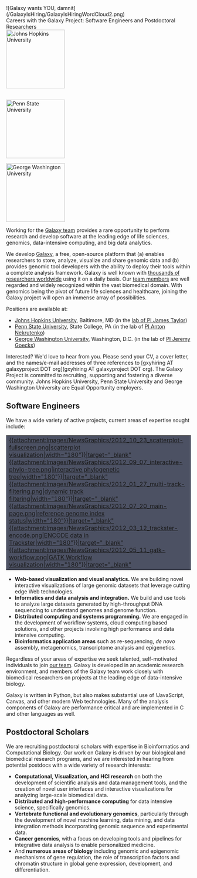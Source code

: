 <div class='center'>![Galaxy wants YOU, damnit](/GalaxyIsHiring/GalaxyIsHiringWordCloud2.png)</div>

<div class="title">Careers with the Galaxy Project: Software Engineers and Postdoctoral Researchers</div>

<div class='right'> 
<a href='http://www.johnshopkins.edu/'><img src='/Images/Logos/JohnsHopkins.png' alt='Johns Hopkins University' width="160" /></a><br /><br />

<a href='http://www.psu.edu/'><img src='/Images/Logos/PennStateLogo.png' alt='Penn State University' width="160" /></a>

<a href='http://www.gwu.edu/'><img src='/gwlogo.png' alt='George Washington University' width="160" /></a>
</div>

Working for the [Galaxy team](/GalaxyTeam) provides a rare opportunity to perform research and develop software at the leading edge of life sciences, genomics, data-intensive computing, and big data analytics.

We develop [Galaxy](http://galaxyproject.org), a free, open-source platform that (a) enables researchers to store, analyze, visualize and share genomic data and (b) provides genomic tool developers with the ability to deploy their tools within a complete analysis framework.  Galaxy is well known with [thousands of researchers worldwide](/GalaxyProject/Statistics) using it on a daily basis. Our [team members](/GalaxyTeam) are well regarded and widely recognized within the vast biomedical domain.  With genomics being the pivot of future life sciences and healthcare, joining the Galaxy project will open an immense array of possibilities.

Positions are available at:
* [Johns Hopkins University](http://www.johnshopkins.edu/), Baltimore, MD (in the [lab of PI James Taylor](http://taylorlab.org/)) 
* [Penn State University](http://psu.edu/), State College, PA (in the lab of [PI Anton Nekrutenko](http://bmb.psu.edu/directory/aun1))
* [George Washington University](http://gwu.edu/), Washington, D.C. (in the lab of [PI Jeremy Goecks](http://jeremygoecks.com))
 
Interested?  We'd love to hear from you.  Please send your CV, a cover letter, and the names/e-mail addresses of three references to [gxyhiring AT galaxyproject DOT org](gxyhiring AT galaxyproject DOT org).  The Galaxy Project is committed to recruiting, supporting and fostering a diverse community. Johns Hopkins University, Penn State University and George Washington University are Equal Opportunity employers.

## Software Engineers

We have a wide variety of active projects, current areas of expertise sought include:

<div class='right'>
<table>
  <tr>
    <td style=" background-color: #4C5163"> <a href='/DevNewsBriefs/2012_10_23/#visualization_framework'>{{attachment:Images/NewsGraphics/2012_10_23_scatterplot-fullscreen.png|scatterplot visualization|width="180"}}|target="_blank"</a> <br />  <a href='/DevNewsBriefs/2012_09_07/#user-interface-ui'>{{attachment:Images/NewsGraphics/2012_09_07_interactive-phylo-tree.png|interactive phylogenetic tree|width="180"}}|target="_blank"</a> <br />  <a href='/DevNewsBriefs/2012_01_27/#galaxy-track-browser-gtb'>{{attachment:Images/NewsGraphics/2012_01_27_multi-track-filtering.png|dynamic track filtering|width="180"}}|target="_blank"</a> <br />  <a href='/DevNewsBriefs/2012_07_20/#admin_genome_indexing'>{{attachment:Images/NewsGraphics/2012_07_20_main-page.png|reference genome index status|width="180"}}|target="_blank"</a> <br />  <a href='/DevNewsBriefs/2012_03_12/#galaxy-track-browser-gtb'>{{attachment:Images/NewsGraphics/2012_03_12_trackster-encode.png|ENCODE data in Trackster|width="180"}}|target="_blank"</a> <br />  <a href='/DevNewsBriefs/2012_05_11/#tools'>{{attachment:Images/NewsGraphics/2012_05_11_gatk-workflow.png|GATK Workflow visualization|width="180"}}|target="_blank"</a> </td>
  </tr>
</table>

</div>

* **Web-based visualization and visual analytics.** We are building novel interactive visualizations of large genomic datasets that leverage cutting edge Web technologies.
* **Informatics and data analysis and integration.**  We build and use tools to analyze large datasets generated by high-throughput DNA sequencing to understand genomes and genome function.
* **Distributed computing and systems programming.** We are engaged in the development of workflow systems, cloud computing based solutions, and other projects involving high performance and data intensive computing.
* **Bioinformatics application areas** such as re-sequencing, *de novo* assembly, metagenomics, transcriptome analysis and epigenetics.

Regardless of your areas of expertise we seek talented, self-motivated individuals to join [our team](/GalaxyTeam). Galaxy is developed in an academic research environment, and members of the Galaxy team work closely with biomedical researchers on projects at the leading edge of data-intensive biology.

Galaxy is written in Python, but also makes substantial use of !JavaScript, Canvas, and other modern Web technologies. Many of the analysis components of Galaxy are performance critical and are implemented in C and other languages as well.

## Postdoctoral Scholars

We are recruiting postdoctoral scholars with expertise in Bioinformatics and Computational Biology. Our work on Galaxy is driven by our biological and biomedical research programs, and we are interested in hearing from potential postdocs with a wide variety of research interests:

* **Computational, Visualization, and HCI research** on both the development of scientific analysis and data management tools, and the creation of novel user interfaces and interactive visualizations for analyzing large-scale biomedical data.
* **Distributed and high-performance computing** for data intensive science, specifically genomics.
* **Vertebrate functional and evolutionary genomics**, particularly through the development of novel machine learning, data mining, and data integration methods incorporating genomic sequence and experimental data.
* **Cancer genomics**, with a focus on developing tools and pipelines for integrative data analysis to enable personalized medicine.
* And **numerous areas of biology** including genomic and epigenomic mechanisms of gene regulation, the role of transcription factors and chromatin structure in global gene expression, development, and differentiation.
